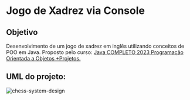 # Jogo de Xadrez via Console

## Objetivo
Desenvolvimento de um jogo de xadrez em inglês utilizando conceitos de POO em Java.
Proposto pelo curso:
[Java COMPLETO 2023 Programação Orientada a Objetos +Projetos.](https://www.udemy.com/course/java-curso-completo/)

## UML do projeto:



![chess-system-design](https://github.com/jalban0/jogo-xadrez/assets/118950995/aef01464-5026-49ea-a3e7-ba6db7207bc8)
